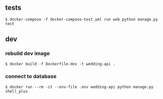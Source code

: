 ## tests

`$ docker-compose -f docker-compose-test.yml run web python manage.py test`

## dev

### rebuild dev image
`$ docker build -f Dockerfile-dev -t wedding-api .`

### connect to database
`$ docker run --rm -it --env-file .env wedding-api python manage.py shell_plus`
